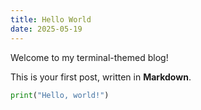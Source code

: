 ```yaml
---
title: Hello World
date: 2025-05-19
---
```


Welcome to my terminal-themed blog!

This is your first post, written in **Markdown**.

```python
print("Hello, world!")
```
